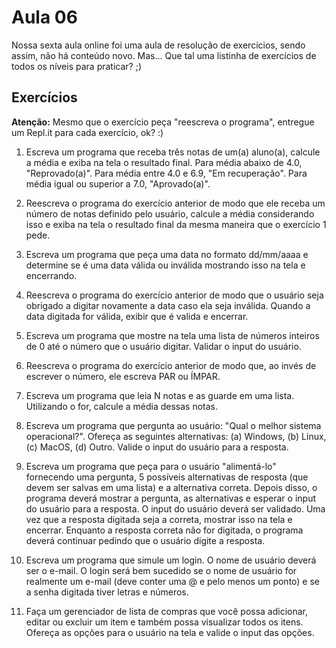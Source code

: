# Aula 06

Nossa sexta aula online foi uma aula de resolução de exercícios, sendo assim, não há conteúdo novo. Mas... Que tal uma listinha de exercícios de todos os níveis para praticar? ;)

## Exercícios

**Atenção:** Mesmo que o exercício peça "reescreva o programa", entregue um Repl.it para cada exercício, ok? :)

1. Escreva um programa que receba três notas de um(a) aluno(a), calcule a média e exiba na tela o resultado final. Para média abaixo de 4.0, "Reprovado(a)". Para média entre 4.0 e 6.9, "Em recuperação". Para média igual ou superior a 7.0, "Aprovado(a)".

2. Reescreva o programa do exercício anterior de modo que ele receba um número de notas definido pelo usuário, calcule a média considerando isso e exiba na tela o resultado final da mesma maneira que o exercício 1 pede.

3. Escreva um programa que peça uma data no formato dd/mm/aaaa e determine se é uma data válida ou inválida mostrando isso na tela e encerrando. 

4. Reescreva o programa do exercício anterior de modo que o usuário seja obrigado a digitar novamente a data caso ela seja inválida. Quando a data digitada for válida, exibir que é valida e encerrar.

5. Escreva um programa que mostre na tela uma lista de números inteiros de 0 até o número que o usuário digitar. Validar o input do usuário.

6. Reescreva o programa do exercício anterior de modo que, ao invés de escrever o número, ele escreva PAR ou ÍMPAR.

7. Escreva um programa que leia N notas e as guarde em uma lista. Utilizando o for, calcule a média dessas notas.

8. Escreva um programa que pergunta ao usuário: "Qual o melhor sistema operacional?". Ofereça as seguintes alternativas: (a) Windows, (b) Linux, (c) MacOS, (d) Outro. Valide o input do usuário para a resposta.

9. Escreva um programa que peça para o usuário "alimentá-lo" fornecendo uma pergunta, 5 possíveis alternativas de resposta (que devem ser salvas em uma lista) e a alternativa correta. Depois disso, o programa deverá mostrar a pergunta, as alternativas e esperar o input do usuário para a resposta. O input do usuário deverá ser validado. Uma vez que a resposta digitada seja a correta, mostrar isso na tela e encerrar. Enquanto a resposta correta não for digitada, o programa deverá continuar pedindo que o usuário digite a resposta.

10. Escreva um programa que simule um login. O nome de usuário deverá ser o e-mail. O login será bem sucedido se o nome de usuário for realmente um e-mail (deve conter uma @ e pelo menos um ponto) e se a senha digitada tiver letras e números.

11. Faça um gerenciador de lista de compras que você possa adicionar, editar ou excluir um item e também possa visualizar todos os itens. Ofereça as opções para o usuário na tela e valide o input das opções.